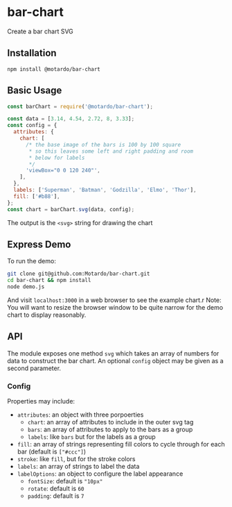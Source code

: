 # bar-chart
Create a bar chart SVG

## Installation
`npm install @motardo/bar-chart`

## Basic Usage
```js
const barChart = require('@motardo/bar-chart');

const data = [3.14, 4.54, 2.72, 8, 3.33];
const config = {
  attributes: {
    chart: [
      /* the base image of the bars is 100 by 100 square
       * so this leaves some left and right padding and room
       * below for labels
       */
      'viewBox="0 0 120 240"',
    ],
  },
  labels: ['Superman', 'Batman', 'Godzilla', 'Elmo', 'Thor'],
  fill: ['#b88'],
};
const chart = barChart.svg(data, config);
```
The output is the `<svg>` string for drawing the chart

## Express Demo
To run the demo:
```sh
git clone git@github.com:Motardo/bar-chart.git
cd bar-chart && npm install
node demo.js
```

And visit `localhost:3000` in a web browser to see the example chart.r
Note: You will want to resize the browser window to be quite narrow for the demo chart to display reasonably.

## API
The module exposes one method `svg` which takes an array of numbers for data to
construct the bar chart. An optional `config` object may be given as a second parameter.

### Config
Properties may include:
 - `attributes`: an object with three porpoerties
   * `chart`: an array of attributes to include in the outer svg tag
   * `bars`: an array of attributes to apply to the bars as a group
   * `labels`: like `bars` but for the labels as a group
 - `fill`: an array of strings representing fill colors to cycle through for each bar (default is `["#ccc"]`)
 - `stroke`: like `fill`, but for the stroke colors
 - `labels`: an array of strings to label the data
 - `labelOptions`: an object to configure the label appearance
   * `fontSize`: default is `"10px"`
   * `rotate`: default is `60`
   * `padding`: default is `7`

